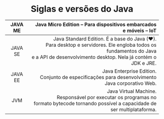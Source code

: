 <div align="center">

#  Siglas e versões do Java

| JAVA ME   | Java Micro Edition – Para dispositivos embarcados e móveis – IoT |
:-: | -----------:
JAVA SE | Java Standard Edition. É a base do Java (❤). </br> Para desktop e servidores. Ele engloba todos os fundamentos do Java </br> e a API de desenvolvimento desktop. Nela já contém o JDK e JRE. |
JAVA EE | Java Enterprise Edition. </br> Conjunto de especificações para desenvolvimento Java corporativo Web. |
JVM | Java Virtual Machine. </br> Responsável por executar os programas no </br> formato bytecode tornando possível a capacidade de ser multiplataforma.

</div>
